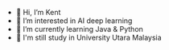 - 👋 Hi, I’m Kent
- 👀 I’m interested in AI deep learning
- 🌱 I’m currently learning Java & Python
- 📖 I'm still study in University Utara Malaysia

<!---
Kent0207/Kent0207 is a ✨ special ✨ repository because its `README.md` (this file) appears on your GitHub profile.
You can click the Preview link to take a look at your changes.
--->
